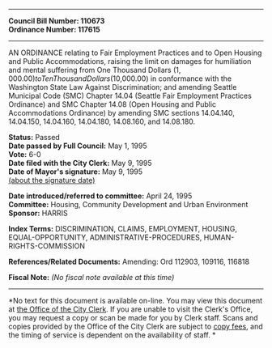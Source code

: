 * * * * *  
  
**Council Bill Number: [](#h0)[](#h2)110673**   
**Ordinance Number: 117615**  
  
* * * * *  
  
AN ORDINANCE relating to Fair Employment Practices and to Open Housing and Public Accommodations, raising the limit on damages for humiliation and mental suffering from One Thousand Dollars ($1,000.00) to Ten Thousand Dollars ($10,000.00) in conformance with the Washington State Law Against Discrimination; and amending Seattle Municipal Code (SMC) Chapter 14.04 (Seattle Fair Employment Practices Ordinance) and SMC Chapter 14.08 (Open Housing and Public Accommodations Ordinance) by amending SMC sections 14.04.140, 14.04.150, 14.04.160, 14.04.180, 14.08.160, and 14.08.180.  
  
**Status:** Passed   
**Date passed by Full Council:** May 1, 1995   
**Vote:** 6-0   
**Date filed with the City Clerk:** May 9, 1995   
**Date of Mayor's signature:** May 9, 1995   
[(about the signature date)](/~public/approvaldate.htm)   
  
  
**Date introduced/referred to committee:** April 24, 1995   
**Committee:** Housing, Community Development and Urban Environment   
**Sponsor:** HARRIS   
  
**Index Terms:** DISCRIMINATION, CLAIMS, EMPLOYMENT, HOUSING, EQUAL-OPPORTUNITY, ADMINISTRATIVE-PROCEDURES, HUMAN-RIGHTS-COMMISSION  
  
**References/Related Documents:** Amending: Ord 112903, 109116, 116818  
  
**Fiscal Note:** *(No fiscal note available at this time)*  
  
* * * * *  
  
*No text for this document is available on-line. You may view this document at [the Office of the City Clerk](http://www.seattle.gov/leg/clerk/contactUs.htm). If you are unable to visit the Clerk's Office, you may request a copy or scan be made for you by Clerk staff. Scans and copies provided by the Office of the City Clerk are subject to [copy fees](http://clerk.seattle.gov/~public/clerkfees.htm), and the timing of service is dependent on the availability of staff. *  
  
  
